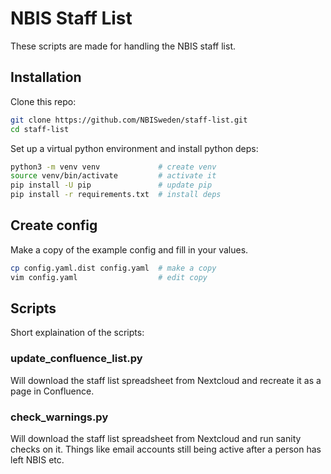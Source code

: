 # NBIS Staff List

These scripts are made for handling the NBIS staff list.

## Installation

Clone this repo:

```bash
git clone https://github.com/NBISweden/staff-list.git
cd staff-list
```

Set up a virtual python environment and install python deps:

```bash
python3 -m venv venv             # create venv
source venv/bin/activate         # activate it
pip install -U pip               # update pip
pip install -r requirements.txt  # install deps
```

## Create config

Make a copy of the example config and fill in your values.

```bash
cp config.yaml.dist config.yaml  # make a copy
vim config.yaml                  # edit copy
```

## Scripts

Short explaination of the scripts:

### update_confluence_list.py
Will download the staff list spreadsheet from Nextcloud and recreate it as a page in Confluence.

### check_warnings.py
Will download the staff list spreadsheet from Nextcloud and run sanity checks on it. Things like email accounts still being active after a person has left NBIS etc.




